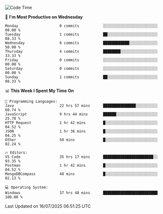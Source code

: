 <!--START_SECTION:waka-->
![Code Time](http://img.shields.io/badge/Code%20Time-5%2C330%20hrs%2017%20mins-blue)

📅 **I'm Most Productive on Wednesday** 

```text
Monday                   0 commits           ░░░░░░░░░░░░░░░░░░░░░░░░░   00.00 % 
Tuesday                  1 commits           ██░░░░░░░░░░░░░░░░░░░░░░░   08.33 % 
Wednesday                6 commits           ████████████░░░░░░░░░░░░░   50.00 % 
Thursday                 4 commits           ████████░░░░░░░░░░░░░░░░░   33.33 % 
Friday                   0 commits           ░░░░░░░░░░░░░░░░░░░░░░░░░   00.00 % 
Saturday                 0 commits           ░░░░░░░░░░░░░░░░░░░░░░░░░   00.00 % 
Sunday                   1 commits           ██░░░░░░░░░░░░░░░░░░░░░░░   08.33 % 
```


📊 **This Week I Spent My Time On** 

```text
💬 Programming Languages: 
Java                     22 hrs 57 mins      ███████████████░░░░░░░░░░   60.74 % 
JavaScript               9 hrs 44 mins       ██████░░░░░░░░░░░░░░░░░░░   25.78 % 
HTTP Request             1 hr 42 mins        █░░░░░░░░░░░░░░░░░░░░░░░░   04.52 % 
JSON                     1 hr 36 mins        █░░░░░░░░░░░░░░░░░░░░░░░░   04.25 % 
Other                    50 mins             █░░░░░░░░░░░░░░░░░░░░░░░░   02.24 % 

🔥 Editors: 
VS Code                  35 hrs 17 mins      ███████████████████████░░   93.35 % 
Postman                  1 hr 42 mins        █░░░░░░░░░░░░░░░░░░░░░░░░   04.52 % 
MongoDBCompass           48 mins             █░░░░░░░░░░░░░░░░░░░░░░░░   02.13 % 

💻 Operating System: 
Windows                  37 hrs 48 mins      █████████████████████████   100.00 % 
```


 Last Updated on 16/07/2025 06:51:25 UTC
<!--END_SECTION:waka-->
